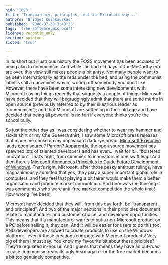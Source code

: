 ```yaml
---
nid: '1693'
title: 'Transparency, principles, and the Microsoft way...'
authors: 'Bridget Kulakauskas'
published: '2006-07-30 3:43:35'
tags: 'free-software,microsoft'
license: verbatim_only
section: opinions
listed: 'true'

---
```

In its short but illustrious history the FOSS movement has been accused of being akin to communism. And while the bad old days of the McCarthy era are over, this view still makes people a bit antsy. Not many people want to be seen internationally as the reds under the bed, and using the communist label is still a convenient way of writing off somebody you don’t like. However, there have been some interesting new developments with Microsoft saying things recently that suggests a couple of things: Microsoft have decided that they will begrudgingly admit that there are some merits in open source (previously referred to by their illustrious leader as “communism”); and that Microsoft are softening in their old age and have decided that being all powerful is no fun if everyone thinks you’re the school bully.


<!--break-->


So just the other day as I was considering whether to wear my hammer and sickle shirt or my Che Guevera shirt, I saw some Microsoft press releases that made me choke on my unpleasant dark rye bread. [Microsoft Executive lauds open source](http://www.infoworld.com/article/06/07/19/HNkaefer_1.html?source=rss&url=http://www.infoworld.com/article/06/07/19/HNkaefer_1.html)? Pardon? Apparently, the open source movement has spawned lots of talented developers and has even... wait for it... “bolstered innovation”. That’s right, from commies to innovators in one swift leap! And then there’s [Microsoft Announces Principles to Guide Future Development of Windows](http://www.microsoft.com/presspass/press/2006/jul06/07-19PrinciplesPR.mspx). That’s right, Microsoft, after those pesky antitrust rulings, have magnanimously admitted that yes, they play a super important global role in computers, and they feel that playing a bit fairer would make them a better organisation and promote market competition. And here was me thinking it was communists who were anti-free market competition the whole time! How wrong I’ve been!

Microsoft have decided that they will, from this day forth, be “transparent and principled”. And two of the major sections in their principles document relate to manufacturer and customer choice, and developer opportunities. This means that if a manufacturer wants to put a non-Microsoft product on a PC before selling it, they can. And it will be easier for users to do this too. AND developers are allowed to create products to use on the Windows platform... even if these creations compete with Microsoft products! Very big of them I must say. You know my favourite bit about these priciples? They’re regulated in-house. And I guess that means they have an out-road in case communism rears its ugly head again—or the free market becomes a bit too genuinely competitive.

